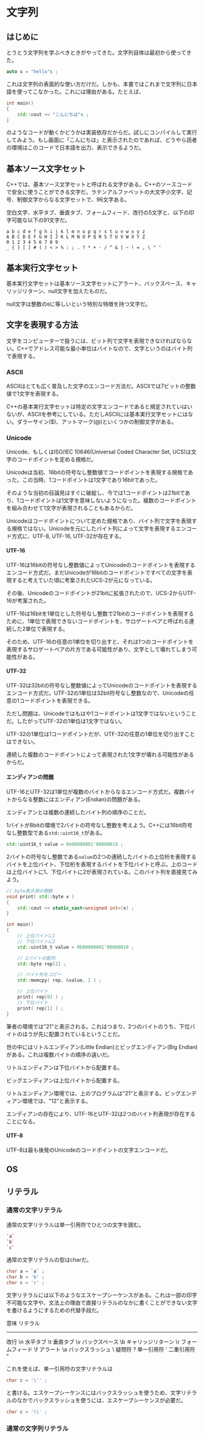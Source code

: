 # 文字列

## はじめに

とうとう文字列を学ぶべきときがやってきた。文字列自体は最初から使ってきた。

~~~cpp
auto s = "hello"s ;
~~~ 

これは文字列の表面的な使い方だけだ。しかも、本書ではこれまで文字列に日本語を使ってこなかった。これには理由がある。たとえば、

~~~cpp
int main()
{
    std::cout << "こんにちは"s ;
}
~~~

のようなコードが動くかどうかは実装依存だからだ。試しにコンパイルして実行してみよう。もし画面に「こんにちは」と表示されたのであれば、どうやら読者の環境はこのコードで日本語を出力、表示できるようだ。

## 基本ソース文字セット

C++では、基本ソース文字セットと呼ばれる文字がある。C++のソースコードで安全に使うことができる文字だ。ラテンアルファベットの大文字小文字、記号、制御文字からなる文字セットで、96文字ある。

空白文字、水平タブ、垂直タブ、フォームフィード、改行の5文字と、以下の印字可能な以下の91文字だ。

~~~
a b c d e f g h i j k l m n o p q r s t u v w x y z
A B C D E F G H I J K L M N O P Q R S T U V W X Y Z
0 1 2 3 4 5 6 7 8 9
_ { } [ ] # ( ) < > % : ; . ? * + - / ^ & | ~ ! = , \ " '
~~~


## 基本実行文字セット

基本実行文字セットは基本ソース文字セットにアラート、バックスペース、キャリッジリターン、null文字を加えたものだ。

null文字は整数の`0`に等しいという特別な特徴を持つ文字だ。


## 文字を表現する方法

文字をコンピューターで扱うには、ビット列で文字を表現できなければならない。C++でアドレス可能な最小単位はバイトなので、文字というのはバイト列で表現する。

### ASCII

ASCIIはとても広く普及した文字のエンコード方法だ。ASCIIでは7ビットの整数値で1文字を表現する。

C++の基本実行文字セットは特定の文字エンコードであると規定されていはいないが、ASCIIを参考にしている。ただしASCIIには基本実行文字セットにはない。ダラーサイン($)、アットマーク(@)といくつかの制御文字がある。

### Unicode

Unicode、もしくはISO/IEC 10646(Universal Coded Character Set, UCS)は文字のコードポイントを定める規格だ。

Unicodeは当初、16bitの符号なし整数値でコードポイントを表現する規格であった。この当時、1コードポイントは1文字であり16bitであった。

そのような当初の目論見はすぐに破綻し、今では1コードポイントは21bitであり、1コードポイントは1文字を意味しないようになった。複数のコードポイントを組み合わせて1文字が表現されることもあるからだ。

Unicodeはコードポイントについて定めた規格であり、バイト列で文字を表現する規格ではない。Unicodeを元にしたバイト列によって文字を表現するエンコード方式に、UTF-8, UTF-16, UTF-32が存在する。

#### UTF-16

UTF-16は16bitの符号なし整数値によってUnicodeのコードポイントを表現するエンコード方式だ。まだUnicodeが16bitのコードポイントですべての文字を表現すると考えていた頃に考案されたUCS-2が元になっている。

その後、Unicodeのコードポイントが21bitに拡張されたので、UCS-2からUTF-16が考案された。

UTF-16は16bitを1単位とした符号なし整数で21bitのコードポイントを表現するために、1単位で表現できないコードポイントを、サロゲートペアと呼ばれる連続した2単位で表現する。

そのため、UTF-16の任意の1単位を切り出すと、それは1つのコードポイントを表現するサロゲートペアの片方である可能性があり、文字として壊れてしまう可能性がある。

#### UTF-32

UTF-32は32bitの符号なし整数値によってUnicodeのコードポイントを表現するエンコード方式だ。UTF-32の1単位は32bit符号なし整数なので、Unicodeの任意の1コードポイントを表現できる。

ただし問題は、Unicodeではもはや1コードポイントは1文字ではないということだ。したがってUTF-32の1単位は1文字ではない。

UTF-32の1単位は1コードポイントだが、UTF-32の任意の1単位を切り出すことはできない。

連続した複数のコードポイントによって表現された1文字が壊れる可能性があるからだ。

#### エンディアンの問題

UTF-16とUTF-32は1単位が複数のバイトからなるエンコード方式だ。複数バイトからなる整数にはエンディアン(Endian)の問題がある。

エンディアンとは複数の連続したバイト列の順序のことだ。

1バイトが8bitの環境で2バイトの符号なし整数を考えよう。C++には16bit符号なし整数型である`std::uint16_t`がある。

~~~c++
std::uint16_t value = 0b00000001'00000010 ;
~~~

2バイトの符号なし整数である`value`の2つの連続したバイトの上位桁を表現するバイトを上位バイト、下位桁を表現するバイトを下位バイトと呼ぶ。上のコードは上位バイトに1、下位バイトに2が表現されている。このバイト列を直接見てみよう。

~~~cpp
// byte表示用の関数
void print( std::byte x )
{
    std::cout << static_cast<unsigned int>(x) ;
} 

int main()
{
    // 上位バイトに1
    // 下位バイトに2
    std::uint16_t value = 0b00000001'00000010 ;

    // 2バイトの配列
    std::byte rep[2] ;

    // バイト列をコピー
    std::memcpy( rep, &value, 2 ) ;

    // 上位バイト
    print( rep[0] ) ;
    // 下位バイト
    print( rep[1] ) ;
}
~~~

筆者の環境では"21"と表示される。これはつまり、2つのバイトのうち、下位バイトのほうが先に配置されているということだ。

世の中にはリトルエンディアン(Little Endian)とビッグエンディアン(Big Endian)がある。これは複数バイトの順序の違いだ。

リトルエンディアンは下位バイトから配置する。

ビッグエンディアンは上位バイトから配置する。

リトルエンディアン環境では、上のプログラムは"21"と表示する。ビッグエンディアン環境では、"12"と表示する。

エンディアンの存在により、UTF-16とUTF-32は2つのバイト列表現が存在することになる。

#### UTF-8

UTF-8は最も後発のUnicodeのコードポイントの文字エンコードだ。



## OS



## リテラル

### 通常の文字リテラル

通常の文字リテラルは単一引用符でひとつの文字を囲む。

~~~c++
`a`
`b`
`c`
~~~

通常の文字リテラルの型はcharだ。

~~~c++
char a = `a` ;
char b = 'b' ;
char c = 'c' ;
~~~

文字リテラルには以下のようなエスケープシーケンスがある。これは一部の印字不可能な文字や、文法上の理由で直接リテラルのなかに書くことができない文字を書けるようにするための代替手段だ。


意味                    リテラル
------------------      --------
改行                    \n
水平タブ                \t
垂直タブ                \v
バックスペース          \b
キャリッジリターン      \r
フォームフィード        \f
アラート                \a
バックスラッシュ        \\
疑問符                  \?
単一引用符              \'
二重引用符              \"


これを使えば、単一引用符の文字リテラルは

~~~c++
char c = '\'' ;
~~~

と書ける。エスケープシーケンスにはバックスラッシュを使うため、文字リテラルのなかでバックスラッシュを使うには、エスケープシーケンスが必要だ。

~~~c++
char c = '\\' ;
~~~





### 通常の文字列リテラル
